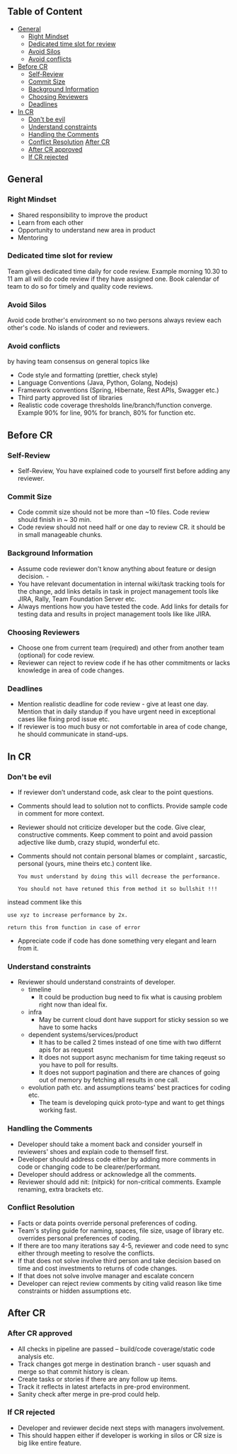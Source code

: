 ## Table of Content

- [General](#general) 
    - [Right Mindset](#right-mindset)
    - [Dedicated time slot for review](#dedicated-time-slot-for-review)
    - [Avoid Silos](#avoid-silos)
    - [Avoid conflicts](#avoid-conflicts)
- [Before CR]()
    - [Self-Review](#self-review)
    - [Commit Size](#commit-size)
    - [Background Information](background-information)
    - [Choosing Reviewers](choosing-reviewers)
    - [Deadlines](#deadlines)
- [In CR](#in-cr)
    - [Don't be evil](##dont-be-evil)
    - [Understand constraints](#understand-constraints)
    - [Handling the Comments](#handling-the-comments)
    - [Conflict Resolution](#conflict-resolution)
[After CR](#after-cr)
    - [After CR approved](#after-cr-approved)
    - [If CR rejected](#if-cr-rejected)
    
    
## General

### Right Mindset
- Shared responsibility to improve the product
- Learn from each other
- Opportunity to understand new area in product
- Mentoring

### Dedicated time slot for review

Team gives dedicated time daily for code review.
Example morning 10.30 to 11 am all will do code review if they have assigned one. Book calendar of team to do so for timely and quality code reviews.

### Avoid Silos
Avoid code brother's environment so no two persons always review each other's code. No islands of coder and reviewers.​

### Avoid conflicts
by having team consensus on general topics like​
- Code style and formatting (prettier, check style)​
- Language Conventions (Java, Python, Golang, Nodejs)​
- Framework conventions (Spring, Hibernate, Rest APIs, Swagger etc.)​
- Third party approved list of libraries​
- Realistic code coverage thresholds line/branch/function converge. Example 90% for line, 90% for branch, 80% for function etc.

## Before CR

### Self-Review
- Self-Review, You have explained code to yourself first before adding any reviewer.

### Commit Size
- Code commit size should not be more than ~10 files. Code review should finish in ~ 30 min.
- Code review should not need half or one day to review CR. it should be in small manageable chunks.

### Background Information
- Assume code reviewer don't know anything about feature or design decision. ​- 
- You have relevant documentation in internal wiki/task tracking tools for the change,  add links details in task in project management tools like JIRA, Rally, Team Foundation Server etc.
- Always mentions how you have tested the code. Add links for details for testing data and results in project management tools like like JIRA.

### Choosing Reviewers
- Choose one from current team (required) and other from another team (optional) for code review.
- Reviewer can reject to review code if he has other commitments or lacks knowledge in area of code changes.

### Deadlines
- Mention realistic deadline for code review  - give at least one day. Mention that in daily standup if you have urgent need in exceptional cases like fixing prod issue etc. ​
- If reviewer is too much busy or not comfortable in area of code change, he should communicate in stand-ups. 

## In CR

### Don't be evil
- If reviewer don’t understand code, ask clear to the point questions.
- Comments should lead to solution not to conflicts. Provide sample code in comment for more context.
- Reviewer should not criticize developer but the code. Give clear, constructive comments. Keep comment to point and avoid passion adjective like dumb, crazy stupid, wonderful etc.
- Comments should not contain personal blames or complaint , sarcastic, personal (yours, mine theirs etc.) content like.
    
    `You must understand by doing this will decrease the performance.`
    
    `You should not have retuned this from method it so bullshit !!!`

instead comment like this

    use xyz to increase performance by 2x.
    
    return this from function in case of error

- Appreciate code if code has done something very elegant and learn from it.

### Understand constraints
- Reviewer should understand constraints of developer.
  - timeline
    - It could be production bug need to fix what is causing problem right now than ideal fix.
  - infra
     - May be current cloud dont have support for sticky session so we have to some hacks 
   - dependent systems/services/product 
        - It has to be called 2 times instead of one time with two differnt apis for as request
        - It does not support async mechanism for time taking reqeust so you have to poll for results.
        - It does not support pagination and there are chances of going out of memory by fetching all results in one call.
    - evolution path etc. and assumptions teams' best practices for coding etc.
        - The team is developing quick proto-type and want to get things working fast.

### Handling the Comments
- Developer should take a moment back and consider yourself in reviewers' shoes and explain code to themself first.
- Developer should address code either by adding more comments in code or changing code to be clearer/performant.
- Developer should address or acknowledge all the comments.
- Reviewer should add nit: (nitpick) for non-critical comments. Example renaming, extra brackets etc.

### Conflict Resolution
- Facts or data points override personal preferences of coding.​
- Team's styling guide for naming, spaces, file size, usage of library etc. overrides personal preferences of coding.
- If there are too many iterations say 4-5, reviewer and code need to sync either through meeting to resolve the conflicts.
- If that does not solve involve third person and take decision based on time and cost investments to returns of code changes.
- If that does not solve involve manager and escalate concern ​
- Developer can reject review comments by citing valid reason like time constraints or hidden assumptions etc.

## After CR

### After CR approved
- All checks in pipeline are passed – build/code coverage/static code analysis etc.
- Track changes got merge in destination branch - user squash and merge so that commit history is clean.
- Create tasks or stories if there are any follow up items.
- Track it reflects in latest artefacts in pre-prod environment.
- Sanity check after merge in pre-prod could help.

### If CR rejected
- Developer and reviewer decide next steps with managers involvement.
- This should happen either if developer is working in silos or CR size  is big like entire feature.

